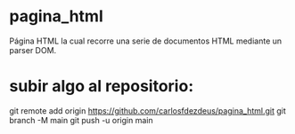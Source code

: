 # pagina_html
Página HTML la cual recorre una serie de documentos HTML mediante un parser DOM.

# subir algo al repositorio:
git remote add origin https://github.com/carlosfdezdeus/pagina_html.git
git branch -M main
git push -u origin main
